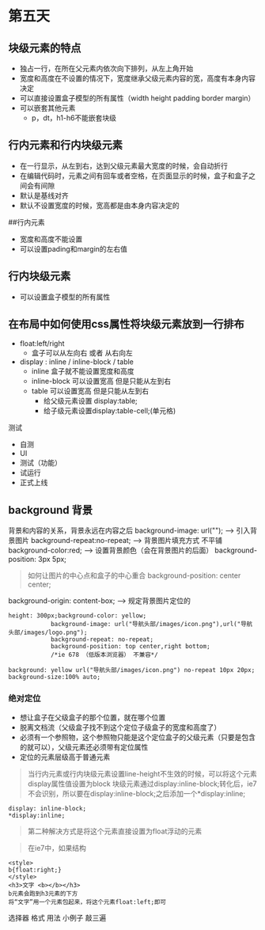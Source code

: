 # 第五天
## 块级元素的特点
- 独占一行，在所在父元素内依次向下排列，从左上角开始
- 宽度和高度在不设置的情况下，宽度继承父级元素内容的宽，高度有本身内容决定
- 可以直接设置盒子模型的所有属性（width height padding border margin）
- 可以嵌套其他元素
	- p，dt，h1-h6不能嵌套块级

## 行内元素和行内块级元素
- 在一行显示，从左到右，达到父级元素最大宽度的时候，会自动折行
- 在编辑代码时，元素之间有回车或者空格，在页面显示的时候，盒子和盒子之间会有间隙
- 默认是基线对齐
- 默认不设置宽度的时候，宽高都是由本身内容决定的

##行内元素
- 宽度和高度不能设置
- 可以设置pading和margin的左右值

## 行内块级元素
- 可以设置盒子模型的所有属性

## 在布局中如何使用css属性将块级元素放到一行排布
- float:left/right
	- 盒子可以从左向右 或者 从右向左
- display : inline   /   inline-block   /    table 
	- inline  盒子就不能设置宽度和高度 
	- inline-block  可以设置宽高 但是只能从左到右
	- table  可以设置宽高 但是只能从左到右
		- 给父级元素设置 display:table;
		- 给子级元素设置display:table-cell;(单元格)

测试
- 自测
- UI
- 测试（功能）
- 试运行
- 正式上线


## background 背景
背景和内容的关系，背景永远在内容之后
background-image: url(""); --> 引入背景图片
background-repeat:no-repeat; --> 背景图片填充方式 不平铺
background-color:red; --> 设置背景颜色（会在背景图片的后面）
background-position: 3px 5px;
> 如何让图片的中心点和盒子的中心重合
> background-position: center center;

background-origin: content-box; --> 规定背景图片定位的 

```
height: 300px;background-color: yellow;
            background-image: url("导航头部/images/icon.png"),url("导航头部/images/logo.png");
            background-repeat: no-repeat;
            background-position: top center,right bottom;
            /*ie 678 （低版本浏览器） 不兼容*/
```
```
background: yellow url("导航头部/images/icon.png") no-repeat 10px 20px;
background-size:100% auto;
```

### 绝对定位
- 想让盒子在父级盒子的那个位置，就在哪个位置
- 脱离文档流（父级盒子找不到这个定位子级盒子的宽度和高度了）
- 必须有一个参照物，这个参照物只能是这个定位盒子的父级元素（只要是包含的就可以），父级元素还必须带有定位属性
- 定位的元素层级高于普通元素

> 当行内元素或行内块级元素设置line-height不生效的时候，可以将这个元素display属性值设置为block
> 块级元素通过display:inline-block;转化后，ie7不会识别，所以要在display:inline-block;之后添加一个*display:inline;
```
display: inline-block;
*display:inline;
```
> 第二种解决方式是将这个元素直接设置为float浮动的元素

> 在ie7中，如果结构
```
<style>
b{float:right;}
</style>
<h3>文字 <b></b></h3>
b元素会跑到h3元素的下方
将“文字”用一个元素包起来，将这个元素float:left;即可
```

选择器 格式 用法
小例子 敲三遍